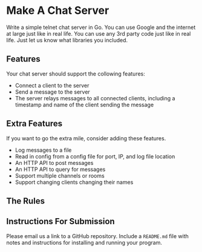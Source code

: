 # Make A Chat Server

Write a simple telnet chat server in Go.
You can use Google and the internet at large just like in real life.
You can use any 3rd party code just like in real life. Just let us know what libraries you included.

## Features
Your chat server should support the collowing features:
* Connect a client to the server
* Send a message to the server
* The server relays messages to all connected clients, including a timestamp and name of the client sending the message


## Extra Features
If you want to go the extra mile, consider adding these features.

* Log messages to a file
* Read in config from a config file for port, IP, and log file location
* An HTTP API to post messages
* An HTTP API to query for messages
* Support multiple channels or rooms
* Support changing clients changing their names

## The Rules

## Instructions For Submission

Please email us a link to a GitHub repository. Include a `README.md` file with notes and instructions for installing and running your program.
